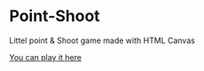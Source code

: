 # Point-Shoot
Littel point &amp; Shoot game made with HTML Canvas


[You can play it here](https://point-shoot-j7glvyixc-marcelohey.vercel.app/)
